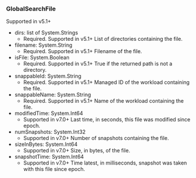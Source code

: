 ### GlobalSearchFile
Supported in v5.1+

- dirs: list of System.Strings
  - Required. Supported in v5.1+
List of directories containing the file.
- filename: System.String
  - Required. Supported in v5.1+
Filename of the file.
- isFile: System.Boolean
  - Required. Supported in v5.1+
True if the returned path is not a directory.
- snappableId: System.String
  - Required. Supported in v5.1+ Managed ID of the workload containing the file.
- snappableName: System.String
  - Required. Supported in v5.1+ Name of the workload containing the file.
- modifiedTime: System.Int64
  - Supported in v7.0+
Last time, in seconds, this file was modified since epoch.
- numSnapshots: System.Int32
  - Supported in v7.0+
Number of snapshots containing the file.
- sizeInBytes: System.Int64
  - Supported in v7.0+
Size, in bytes, of the file.
- snapshotTime: System.Int64
  - Supported in v7.0+
Time latest, in milliseconds, snapshot was taken with this file since epoch.
